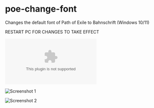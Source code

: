 # poe-change-font
Changes the default font of Path of Exile to Bahnschrift (Windows 10/11)

RESTART PC FOR CHANGES TO TAKE EFFECT

![Download](https://github.com/alfeeqt/poe-change-font/archive/refs/tags/v1.0.1.zip)

![Screenshot 1](https://drive.google.com/uc?id=16PUuLKKfArOSJvykRKMIqwpiC44qycUk)

![Screenshot 2](https://drive.google.com/uc?id=16TxP9gkmMRtljYaunJWMjB0_YN6yDvMo)
